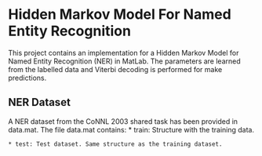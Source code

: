 # Hidden Markov Model For Named Entity Recognition

This project contains an implementation for a Hidden Markov Model for Named Entity Recognition (NER) in MatLab. The parameters are learned from the labelled data and Viterbi decoding is performed for make predictions. 


## NER Dataset
A NER dataset from the CoNNL 2003 shared task has been provided in data.mat. The file data.mat contains:
    * train: Structure with the training data.

    * test: Test dataset. Same structure as the training dataset.